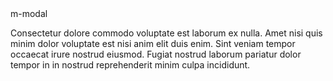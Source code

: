 <m-modal>
    <m-button slot="trigger">m-modal</m-button>
    <p>Consectetur dolore commodo voluptate est laborum ex nulla. Amet nisi quis minim dolor voluptate est nisi anim
        elit duis enim. Sint veniam tempor occaecat irure nostrud eiusmod. Fugiat nostrud laborum pariatur dolor
        tempor in in nostrud reprehenderit minim culpa incididunt.</p>
</m-modal>